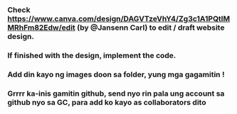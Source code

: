 ### Check https://www.canva.com/design/DAGVTzeVhY4/Zg3c1A1PQtlMMRhFm82Edw/edit (by @Jansenn Carl) to edit / draft website design.
### If finished with the design, implement the code. 

### Add din kayo ng images doon sa folder, yung mga gagamitin !

### Grrrr ka-inis gamitin github, send nyo rin pala ung account sa github nyo sa GC, para add ko kayo as collaborators dito

